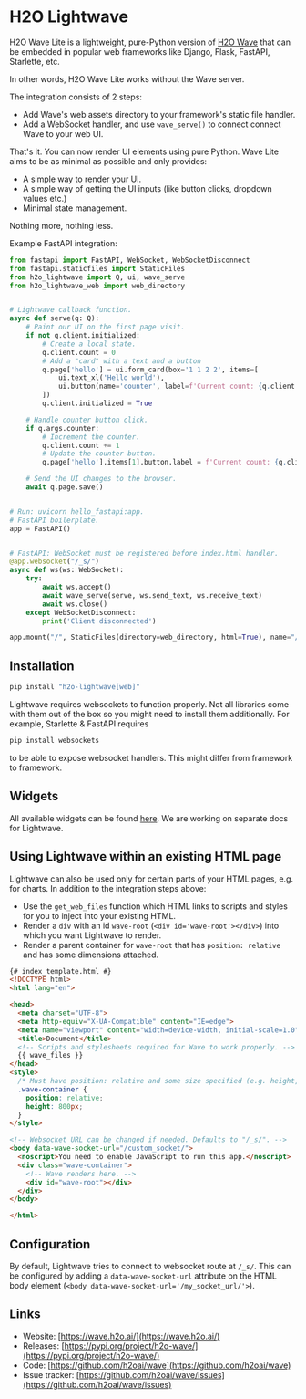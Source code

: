 # H2O Lightwave

H2O Wave Lite is a lightweight, pure-Python version of [H2O Wave](https://wave.h2o.ai/) that can be embedded in popular web frameworks like  Django, Flask, FastAPI, Starlette, etc.

In other words, H2O Wave Lite works without the Wave server.

The integration consists of 2 steps:

* Add Wave's web assets directory to your framework's static file handler.
* Add a WebSocket handler, and use `wave_serve()` to connect connect Wave to your web UI.

That's it. You can now render UI elements using pure Python. Wave Lite aims to be as minimal as possible and only provides:

* A simple way to render your UI.
* A simple way of getting the UI inputs (like button clicks, dropdown values etc.)
* Minimal state management.

Nothing more, nothing less.

Example FastAPI integration:

```py
from fastapi import FastAPI, WebSocket, WebSocketDisconnect
from fastapi.staticfiles import StaticFiles
from h2o_lightwave import Q, ui, wave_serve
from h2o_lightwave_web import web_directory


# Lightwave callback function.
async def serve(q: Q):
    # Paint our UI on the first page visit.
    if not q.client.initialized:
        # Create a local state.
        q.client.count = 0
        # Add a "card" with a text and a button
        q.page['hello'] = ui.form_card(box='1 1 2 2', items=[
            ui.text_xl('Hello world'),
            ui.button(name='counter', label=f'Current count: {q.client.count}'),
        ])
        q.client.initialized = True

    # Handle counter button click.
    if q.args.counter:
        # Increment the counter.
        q.client.count += 1
        # Update the counter button.
        q.page['hello'].items[1].button.label = f'Current count: {q.client.count}'

    # Send the UI changes to the browser.
    await q.page.save()


# Run: uvicorn hello_fastapi:app.
# FastAPI boilerplate.
app = FastAPI()


# FastAPI: WebSocket must be registered before index.html handler.
@app.websocket("/_s/")
async def ws(ws: WebSocket):
    try:
        await ws.accept()
        await wave_serve(serve, ws.send_text, ws.receive_text)
        await ws.close()
    except WebSocketDisconnect:
        print('Client disconnected')

app.mount("/", StaticFiles(directory=web_directory, html=True), name="/")
```

<!-- TODO: Add a link to all the integration examples. -->

## Installation

```bash
pip install "h2o-lightwave[web]"
```

Lightwave requires websockets to function properly. Not all libraries come with them out of the box so you might need to install them additionally. For example, Starlette & FastAPI requires

```bash
pip install websockets
```

to be able to expose websocket handlers. This might differ from framework to framework.

## Widgets

All available widgets can be found [here](https://wave.h2o.ai/docs/widgets/overview). We are working on separate docs for Lightwave.

## Using Lightwave within an existing HTML page

Lightwave can also be used only for certain parts of your HTML pages, e.g. for charts. In addition to the integration steps above:

* Use the `get_web_files` function which HTML links to scripts and styles for you to inject into your existing HTML.
* Render a `div` with an id `wave-root` (`<div id='wave-root'></div>`) into which you want Lightwave to render.
* Render a parent container for `wave-root` that has `position: relative` and has some dimensions attached.

```html
{# index_template.html #}
<!DOCTYPE html>
<html lang="en">

<head>
  <meta charset="UTF-8">
  <meta http-equiv="X-UA-Compatible" content="IE=edge">
  <meta name="viewport" content="width=device-width, initial-scale=1.0">
  <title>Document</title>
  <!-- Scripts and stylesheets required for Wave to work properly. -->
  {{ wave_files }}
</head>
<style>
  /* Must have position: relative and some size specified (e.g. height, flexbox, absolute positioning etc.). */
  .wave-container {
    position: relative;
    height: 800px;
  }
</style>

<!-- Websocket URL can be changed if needed. Defaults to "/_s/". -->
<body data-wave-socket-url="/custom_socket/">
  <noscript>You need to enable JavaScript to run this app.</noscript>
  <div class="wave-container">
    <!-- Wave renders here. -->
    <div id="wave-root"></div>
  </div>
</body>

</html>
```

## Configuration

By default, Lightwave tries to connect to websocket route at `/_s/`. This can be configured by adding a `data-wave-socket-url` attribute on the HTML body element (`<body data-wave-socket-url='/my_socket_url/'>`).

## Links

* Website: [https://wave.h2o.ai/](https://wave.h2o.ai/)
* Releases: [https://pypi.org/project/h2o-wave/](https://pypi.org/project/h2o-wave/)
* Code: [https://github.com/h2oai/wave](https://github.com/h2oai/wave)
* Issue tracker: [https://github.com/h2oai/wave/issues](https://github.com/h2oai/wave/issues)
